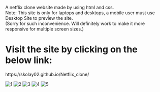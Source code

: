 A netflix clone website made by using html and css.
<br>
Note: This site is only for laptops and desktops, a mobile user must use Desktop Site to preview the site.
<br>
(Sorry for such inconvenience. Will definitely work to make it more responsive for multiple screen sizes.)

<h1>Visit the site by clicking on the below link:</h1>
https://skolay02.github.io/Netflix_clone/

![1](https://github.com/user-attachments/assets/69b27442-4a7a-4dca-ae6e-1b3b8e45ce1b)
![2](https://github.com/user-attachments/assets/45f93cfa-d48e-46e7-a197-bbd72d74b862)
![3](https://github.com/user-attachments/assets/7c8268db-3fb2-4e76-870a-0e9091dc4384)
![4](https://github.com/user-attachments/assets/ac53f2b1-9449-4532-8cb8-a27b856803a7)
![5](https://github.com/user-attachments/assets/06922136-58c3-4707-9be7-5eeedb233197)

